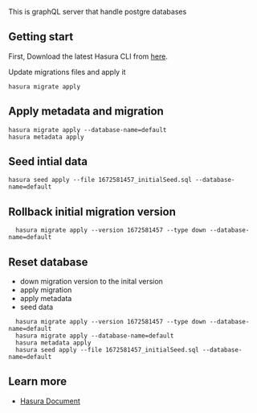This is graphQL server that handle postgre databases

## Getting start

First, Download the latest Hasura CLI from [here](https://hasura.io/docs/latest/graphql/core/hasura-cli/install-hasura-cli/#install-hasura-cli).

Update migrations files and apply it

```
hasura migrate apply
```

## Apply metadata and migration

```
hasura migrate apply --database-name=default
hasura metadata apply
```

## Seed intial data

```
hasura seed apply --file 1672581457_initialSeed.sql --database-name=default
```

## Rollback initial migration version

```
  hasura migrate apply --version 1672581457 --type down --database-name=default
```

## Reset database

- down migration version to the inital version
- apply migration
- apply metadata
- seed data

```
  hasura migrate apply --version 1672581457 --type down --database-name=default
  hasura migrate apply --database-name=default
  hasura metadata apply
  hasura seed apply --file 1672581457_initialSeed.sql --database-name=default
```

## Learn more

- [Hasura Document](https://hasura.io/docs/latest/index/)
